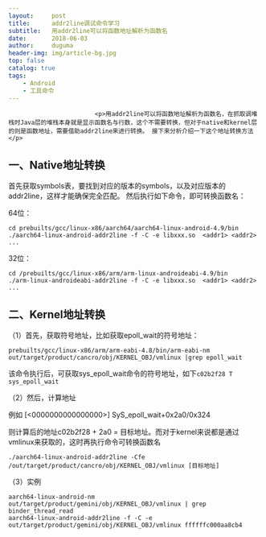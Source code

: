 ```yaml
---
layout:     post
title:      addr2line调试命令学习
subtitle:   用addr2line可以将函数地址解析为函数名
date:       2018-06-03
author:     duguma
header-img: img/article-bg.jpg
top: false
catalog: true
tags:
    - Android
    - 工具命令
---  
```


  							<p>用addr2line可以将函数地址解析为函数名，在抓取调堆栈时Java层的堆栈本身就是显示函数名与行数，这个不需要转换，但对于native和kernel层的则是函数地址，需要借助addr2line来进行转换。 接下来分析介绍一下这个地址转换方法</p>

<h2 id="一native地址转换">一、Native地址转换</h2>
<p>首先获取symbols表，要找到对应的版本的symbols，以及对应版本的addr2line，这样才能确保完全匹配。
然后执行如下命令，即可转换函数名：</p>

<p>64位：</p>

<div class="language-plaintext highlighter-rouge"><div class="highlight"><pre class="highlight"><code>cd prebuilts/gcc/linux-x86/aarch64/aarch64-linux-android-4.9/bin
./aarch64-linux-android-addr2line -f -C -e libxxx.so  &lt;addr1&gt; &lt;addr2&gt; ...
</code></pre></div></div>

<p>32位：</p>

<div class="language-plaintext highlighter-rouge"><div class="highlight"><pre class="highlight"><code>cd /prebuilts/gcc/linux-x86/arm/arm-linux-androideabi-4.9/bin
./arm-linux-androideabi-addr2line -f -C -e libxxx.so  &lt;addr1&gt; &lt;addr2&gt; ...
</code></pre></div></div>

<h2 id="二kernel地址转换">二、Kernel地址转换</h2>

<p>（1）首先，获取符号地址，比如获取epoll_wait的符号地址：</p>

<div class="language-plaintext highlighter-rouge"><div class="highlight"><pre class="highlight"><code>prebuilts/gcc/linux-x86/arm/arm-eabi-4.8/bin/arm-eabi-nm  out/target/product/cancro/obj/KERNEL_OBJ/vmlinux |grep epoll_wait
</code></pre></div></div>

<p>该命令执行后，可获取sys_epoll_wait命令的符号地址，如下<code class="language-plaintext highlighter-rouge">c02b2f28 T sys_epoll_wait</code></p>

<p>（2）然后，计算地址</p>

<p>例如 [&lt;0000000000000000&gt;] SyS_epoll_wait+0x2a0/0x324</p>

<p>则计算后的地址c02b2f28 + 2a0 = 目标地址。而对于kernel来说都是通过vmlinux来获取的，这时再执行命令可转换函数名</p>

<div class="language-plaintext highlighter-rouge"><div class="highlight"><pre class="highlight"><code>./aarch64-linux-android-addr2line -Cfe  /out/target/product/cancro/obj/KERNEL_OBJ/vmlinux [目标地址]
</code></pre></div></div>

<p>（3）实例</p>

<pre><code class="language-Java">aarch64-linux-android-nm out/target/product/gemini/obj/KERNEL_OBJ/vmlinux | grep binder_thread_read
aarch64-linux-android-addr2line -f -C -e out/target/product/gemini/obj/KERNEL_OBJ/vmlinux ffffffc000aa8cb4
</code></pre>